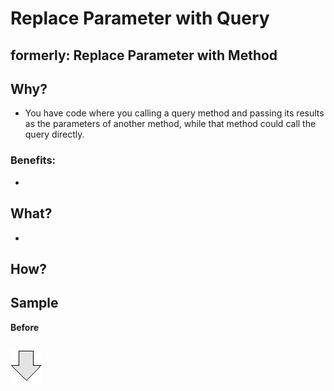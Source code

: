 # Replace Parameter with Query
## formerly: Replace Parameter with Method
## Why?
- You have code where you calling a query method and passing its results as the parameters of another method, while that method could call the query directly.
### Benefits:
- 
## What?
- 
## How? 
## Sample
**Before**
```js

```
![After refactoring](../../../images/arrow.png)
```js

```